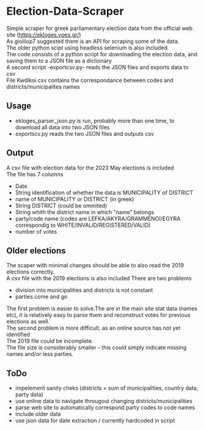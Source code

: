 # Election-Data-Scraper
Simple scraper for greek parliamentary election data from the official web site (https://ekloges.ypes.gr/)  
As  gioiliop7   suggested there is an API for scraping some of the data.  
The older python scipt using headless selenium is also included.  
The code consists of a  python script for downloading the election data, and saving them to a JSON file as a dictionary  
A second script -exportcsv.py- reads the JSON files and exports data to csv  
File Kwdikoi.csv contains the correspondance between codes and districts/municipalites names
## Usage
* ekloges_parser_json.py is run, probably more than one time, to download all data into two JSON files
* exportscv.py reads the two JSON files and outputs csv
## Output
A csv file with election data for the 2023 May elections is included  
The file has 7 columns
* Date
* String identification of whether the data is MUNICIPALITY of DISTRICT
* name of MUNICIPALITY or DISTRICT (in greek)
* String DISTRICT (could be ommited)
* String whith the district name in which "name" belongs
* party/code name (codes are LEFKA/AKYRA/GRAMMENOI/EGYRA correspondig to WHITE/INVALID/REGISTERED/VALID)
* number of votes
## Older elections 
The scaper with minimal changes should be able to also read the 2019 elections correctly.  
A csv file with the 2019 elections is also included
There are two problems
* division into municipalities and districts is not constant
* parties come and go

The first problem is easier to solve.The are in the main site stat data (names etc), it is relatively easy to parse them and reconstruct votes for previous elections as well.  
The second problem is more difficult, as an online source has not yet identified  
The 2019 file could be incomplete.  
The file size is considerably smaller - this could simply indicate missing names and/or less parties.
## ToDo
* impelement sanity cheks (districts = sum of municipalities, country data, party data)
* use online data to navigate througout changing districts/municipalities
* parse web site to automatically correspond party codes  to code names
* include older data
* use json data for date extraction / currently hardcoded in script 
